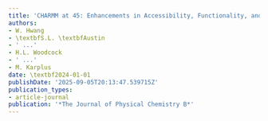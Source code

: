 ```yaml
---
title: 'CHARMM at 45: Enhancements in Accessibility, Functionality, and Speed.'
authors:
- W. Hwang
- \textbfS.L. \textbfAustin
- ' ...'
- H.L. Woodcock
- ' ...'
- M. Karplus
date: \textbf2024-01-01
publishDate: '2025-09-05T20:13:47.539715Z'
publication_types:
- article-journal
publication: '*The Journal of Physical Chemistry B*'
---
```

